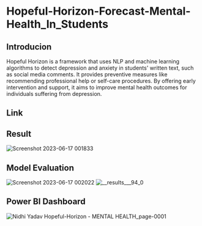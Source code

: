 # Hopeful-Horizon-Forecast-Mental-Health_In_Students

## Introducion
Hopeful Horizon is a framework that uses NLP and machine learning algorithms to detect depression and anxiety in students' written text, such as social media comments. It provides preventive measures like recommending professional help or self-care procedures. By offering early intervention and support, it aims to improve mental health outcomes for individuals suffering from depression.

## Link


## Result
![Screenshot 2023-06-17 001833](https://github.com/nidhiy7/Netflix_Data_Analysis_using_Power_Bi_Tableau_Dashboard/assets/80893000/6f38c14a-f531-45cc-9145-e48d5bc800d0)

## Model Evaluation

![Screenshot 2023-06-17 002022](https://github.com/nidhiy7/Netflix_Data_Analysis_using_Power_Bi_Tableau_Dashboard/assets/80893000/7de2dd04-7d53-4324-839c-721da7b360aa)
![__results___94_0](https://github.com/nidhiy7/Netflix_Data_Analysis_using_Power_Bi_Tableau_Dashboard/assets/80893000/c1f19eeb-aecf-429d-8aad-ec98d5ca873a)


## Power BI Dashboard
![Nidhi Yadav Hopeful-Horizon - MENTAL HEALTH_page-0001](https://github.com/nidhiy7/Netflix_Data_Analysis_using_Power_Bi_Tableau_Dashboard/assets/80893000/4e93cfbb-23da-4f42-af30-aa7498dc7a62)
